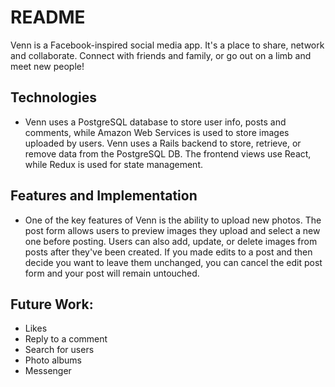 # README


Venn is a Facebook-inspired social media app. It's a place to share, network and
collaborate. Connect with friends and family, or go out on a limb and meet new people!

## Technologies
  * Venn uses a PostgreSQL database to store user info, posts and comments, while
    Amazon Web Services is used to store images uploaded by users. Venn uses a
    Rails backend to store, retrieve, or remove data from the PostgreSQL DB. The frontend
    views use React, while Redux is used for state management.

## Features and Implementation
  * One of the key features of Venn is the ability to upload new photos.
  The post form allows users to preview images they upload and select a new one
  before posting. Users can also add, update, or delete images from posts after
  they've been created. If you made edits to a post and then decide you want to
  leave them unchanged, you can cancel the edit post form and your post will remain
  untouched.




## Future Work:
  * Likes
  * Reply to a comment
  * Search for users
  * Photo albums
  * Messenger
